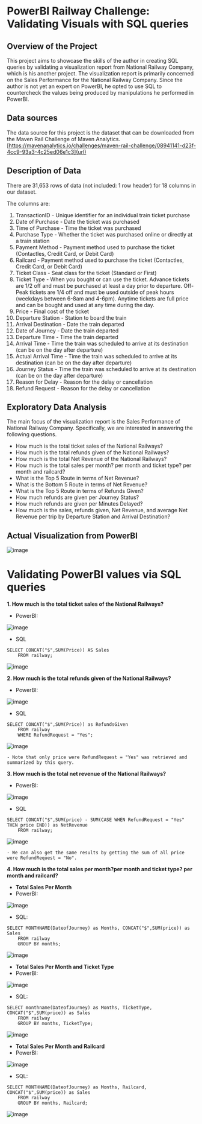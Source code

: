 # PowerBI Railway Challenge: Validating Visuals with SQL queries

## Overview of the Project
This project aims to showcase the skills of the author in creating SQL queries by validating a visualization report from National Railway Company, which is his another project.
The visualization report is primarily concerned on the Sales Performance for the National Railway Company.
Since the author is not yet an expert on PowerBI, he opted to use SQL to countercheck the values being produced by manipulations he performed in PowerBI.

## Data sources
The data source for this project is the dataset that can be downloaded from the Maven Rail Challenge of Maven Analytics. [https://mavenanalytics.io/challenges/maven-rail-challenge/08941141-d23f-4cc9-93a3-4c25ed06e1c3](url)

## Description of Data
There are 31,653 rows of data (not included: 1 row header) for 18 columns in our dataset. 

The columns are:
1. TransactionID - Unique identifier for an individual train ticket purchase
2. Date of Purchase - Date the ticket was purchased
3. Time of Purchase - Time the ticket was purchased
4. Purchase Type - Whether the ticket was purchased online or directly at a train station
5. Payment Method - Payment method used to purchase the ticket (Contactles, Credit Card, or Debit Card)
6. Railcard - Payment method used to purchase the ticket (Contactles, Credit Card, or Debit Card)
7. Ticket Class - Seat class for the ticket (Standard or First)
8. Ticket Type - When you bought or can use the ticket. Advance tickets are 1/2 off and must be purchased at least a day prior to departure. Off-Peak tickets are 1/4 off and must be used outside of peak hours (weekdays between 6-8am and 4-6pm). Anytime tickets are full price and can be bought and used at any time during the day.
9. Price - Final cost of the ticket
10. Departure Station - Station to board the train
11. Arrival Destination - Date the train departed
12. Date of Journey - Date the train departed
13. Departure Time - Time the train departed
14. Arrival Time - Time the train was scheduled to arrive at its destination (can be on the day after departure)
15. Actual Arrival Time - Time the train was scheduled to arrive at its destination (can be on the day after departure)
16. Journey Status - Time the train was scheduled to arrive at its destination (can be on the day after departure)
17. Reason for Delay - Reason for the delay or cancellation
18. Refund Request - Reason for the delay or cancellation


## Exploratory Data Analysis

The main focus of the visualization report is the Sales Performance of National Railway Company.
Specifically, we are interested in answering the following questions.

- How much is the total ticket sales of the National Railways?
- How much is the total refunds given of the National Railways?
- How much is the total Net Revenue of the National Railways?
- How much is the total sales per month? per month and ticket type? per month and railcard?
- What is the Top 5 Route in terms of Net Revenue?
- What is the Bottom 5 Route in terms of Net Revenue?
- What is the Top 5 Route in terms of Refunds Given?
- How much refunds are given per Journey Status?
- How much refunds are given per Minutes Delayed?
- How much is the sales, refunds given, Net Revenue, and average Net Revenue per trip by Departure Station and Arrival Destination?



## Actual Visualization from PowerBI
![image](https://github.com/user-attachments/assets/dac9d888-5480-42f4-9594-1c92dd79e895)


# Validating PowerBI values via SQL queries
**1. How much is the total ticket sales of the National Railways?**
- PowerBI:
  
![image](https://github.com/user-attachments/assets/b56830ff-1f1a-4b32-b791-49636d574b77)

- SQL
```
SELECT CONCAT("$",SUM(Price)) AS Sales
	FROM railway;
```
![image](https://github.com/user-attachments/assets/f7fe1323-41b9-4241-93f2-d2e8d970e71d)

**2. How much is the total refunds given of the National Railways?**
- PowerBI:

![image](https://github.com/user-attachments/assets/3084bef9-2ff8-4fbd-9fc9-bd6787fe8aca)

- SQL
```
SELECT CONCAT("$",SUM(Price)) as RefundsGiven
	FROM railway
    WHERE RefundRequest = "Yes";
```
![image](https://github.com/user-attachments/assets/7a7abd08-0508-4b23-bd80-5fad99b4f2bd)

    - Note that only price were RefundRequest = "Yes" was retrieved and summarized by this query.

**3. How much is the total net revenue of the National Railways?**
- PowerBI:

![image](https://github.com/user-attachments/assets/d3bfe2b4-76d3-4b58-9b38-6bc51649b077)

- SQL
```
SELECT CONCAT("$",SUM(price) - SUM(CASE WHEN RefundRequest = "Yes" THEN price END)) as NetRevenue
    FROM railway;
```
![image](https://github.com/user-attachments/assets/d7b1b596-ba29-4a99-b097-172b426a5b1b)

    - We can also get the same results by getting the sum of all price were RefundRequest = "No".

**4. How much is the total sales per month?per month and ticket type? per month and railcard?**

- **Total Sales Per Month**
- PowerBI:
  
![image](https://github.com/user-attachments/assets/a70db094-c6ae-4a39-9888-941c12858ffd)

- SQL:

```
SELECT MONTHNAME(DateofJourney) as Months, CONCAT("$",SUM(price)) as Sales
	FROM railway
    GROUP BY months;
```

![image](https://github.com/user-attachments/assets/0142eb0c-8a94-46a2-ac5f-d2569ab9c38b)

- **Total Sales Per Month and Ticket Type**
- PowerBI:
  
![image](https://github.com/user-attachments/assets/6fbc7fbf-0b42-4634-b103-ec3d50a03252)

- SQL:

```
SELECT monthname(DateofJourney) as Months, TicketType, CONCAT("$",SUM(price)) as Sales
	FROM railway
	GROUP BY months, TicketType;
```

![image](https://github.com/user-attachments/assets/12723557-ab99-4f4c-bd7f-2c8655424dd0)

- **Total Sales Per Month and Railcard**
- PowerBI:
  
![image](https://github.com/user-attachments/assets/1da4c65f-050c-48c8-92f0-d35e1ad9cfc3)

- SQL:

```
SELECT MONTHNAME(DateofJourney) as Months, Railcard, CONCAT("$",SUM(price)) as Sales
	FROM railway
    GROUP BY months, Railcard;
```

![image](https://github.com/user-attachments/assets/a75a8348-3bf0-499a-8837-f715749ab2a7)



